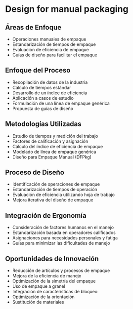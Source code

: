 # Design for manual packaging


## Áreas de Enfoque
- Operaciones manuales de empaque
- Estandarización de tiempos de empaque
- Evaluación de eficiencia de empaque
- Guías de diseño para facilitar el empaque

## Enfoque del Proceso
- Recopilación de datos de la industria
- Cálculo de tiempos estándar
- Desarrollo de un índice de eficiencia
- Aplicación a casos de estudio
- Formulación de una línea de empaque genérica
- Propuesta de guías de diseño

## Metodologías Utilizadas
- Estudio de tiempos y medición del trabajo
- Factores de calificación y asignación
- Cálculo del índice de eficiencia de empaque
- Modelado de línea de empaque genérica
- Diseño para Empaque Manual (DFPkg)

## Proceso de Diseño
- Identificación de operaciones de empaque
- Estandarización de tiempos de operación  
- Evaluación de eficiencia utilizando hoja de trabajo
- Mejora iterativa del diseño de empaque

## Integración de Ergonomía
- Consideración de factores humanos en el manejo
- Estandarización basada en operadores calificados
- Asignaciones para necesidades personales y fatiga
- Guías para minimizar las dificultades de manejo

## Oportunidades de Innovación
- Reducción de artículos y procesos de empaque
- Mejora de la eficiencia de manejo 
- Optimización de la simetría del empaque
- Uso de empaque a granel
- Integración de características de bloqueo
- Optimización de la orientación
- Sustitución de materiales